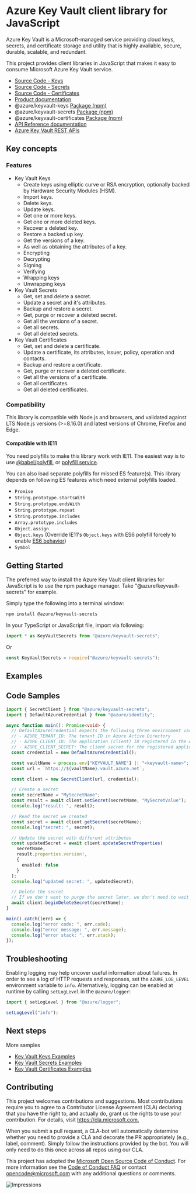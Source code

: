 # Azure Key Vault client library for JavaScript

Azure Key Vault is a Microsoft-managed service providing cloud keys, secrets, and certificate storage and utility that is highly available, secure, durable, scalable, and redundant.

This project provides client libraries in JavaScript that makes it easy to consume Microsoft Azure Key Vault service.

- [Source Code - Keys](https://github.com/Azure/azure-sdk-for-js/tree/master/sdk/keyvault/keyvault-keys)
- [Source Code - Secrets](https://github.com/Azure/azure-sdk-for-js/tree/master/sdk/keyvault/keyvault-secrets)
- [Source Code - Certificates](https://github.com/Azure/azure-sdk-for-js/tree/master/sdk/keyvault/keyvault-certificates)
- [Product documentation](https://docs.microsoft.com/en-us/azure/key-vault)
- @azure/keyvault-keys [Package (npm)](https://www.npmjs.com/package/@azure/keyvault-keys)
- @azure/keyvault-secrets [Package (npm)](https://www.npmjs.com/package/@azure/keyvault-secrets)
- @azure/keyvault-certificates [Package (npm)](https://www.npmjs.com/package/@azure/keyvault-certificates)
- [API Reference documentation](https://azure.github.io/azure-sdk-for-js)
- [Azure Key Vault REST APIs](https://docs.microsoft.com/en-us/rest/api/keyvault/)

## Key concepts

### Features

- Key Vault Keys
  - Create keys using elliptic curve or RSA encryption, optionally backed by Hardware Security Modules (HSM).
  - Import keys.
  - Delete keys.
  - Update keys.
  - Get one or more keys.
  - Get one or more deleted keys.
  - Recover a deleted key.
  - Restore a backed up key.
  - Get the versions of a key.
  - As well as obtaining the attributes of a key.
  - Encrypting
  - Decrypting
  - Signing
  - Verifying
  - Wrapping keys
  - Unwrapping keys
- Key Vault Secrets
  - Get, set and delete a secret.
  - Update a secret and it's attributes.
  - Backup and restore a secret.
  - Get, purge or recover a deleted secret.
  - Get all the versions of a secret.
  - Get all secrets.
  - Get all deleted secrets.
- Key Vault Certificates
  - Get, set and delete a certificate.
  - Update a certificate, its attributes, issuer, policy, operation and contacts.
  - Backup and restore a certificate.
  - Get, purge or recover a deleted certificate.
  - Get all the versions of a certificate.
  - Get all certificates.
  - Get all deleted certificates.

### Compatibility

This library is compatible with Node.js and browsers, and validated against LTS Node.js versions (>=8.16.0) and latest versions of Chrome, Firefox and Edge.

#### Compatible with IE11

You need polyfills to make this library work with IE11. The easiest way is to use [@babel/polyfill](https://babeljs.io/docs/en/babel-polyfill), or [polyfill service](https://polyfill.io/v2/docs/).

You can also load separate polyfills for missed ES feature(s).
This library depends on following ES features which need external polyfills loaded.

- `Promise`
- `String.prototype.startsWith`
- `String.prototype.endsWith`
- `String.prototype.repeat`
- `String.prototype.includes`
- `Array.prototype.includes`
- `Object.assign`
- `Object.keys` (Override IE11's `Object.keys` with ES6 polyfill forcely to enable [ES6 behavior](https://developer.mozilla.org/en-US/docs/Web/JavaScript/Reference/Global_Objects/Object/keys#Notes))
- `Symbol`

## Getting Started

The preferred way to install the Azure Key Vault client libraries for JavaScript is to use the npm package manager. Take "@azure/keyvault-secrets" for example.

Simply type the following into a terminal window:

```bash
npm install @azure/keyvault-secrets
```

In your TypeScript or JavaScript file, import via following:

```JavaScript
import * as KeyVaultSecrets from "@azure/keyvault-secrets";
```

Or

```JavaScript
const KeyVaultSecrets = require("@azure/keyvault-secrets");
```

## Examples

## Code Samples

```typescript
import { SecretClient } from "@azure/keyvault-secrets";
import { DefaultAzureCredential } from "@azure/identity";

async function main(): Promise<void> {
  // DefaultAzureCredential expects the following three environment variables:
  // - AZURE_TENANT_ID: The tenant ID in Azure Active Directory
  // - AZURE_CLIENT_ID: The application (client) ID registered in the AAD tenant
  // - AZURE_CLIENT_SECRET: The client secret for the registered application
  const credential = new DefaultAzureCredential();

  const vaultName = process.env["KEYVAULT_NAME"] || "<keyvault-name>";
  const url = `https://${vaultName}.vault.azure.net`;

  const client = new SecretClient(url, credential);

  // Create a secret
  const secretName = "MySecretName";
  const result = await client.setSecret(secretName, "MySecretValue");
  console.log("result: ", result);

  // Read the secret we created
  const secret = await client.getSecret(secretName);
  console.log("secret: ", secret);

  // Update the secret with different attributes
  const updatedSecret = await client.updateSecretProperties(
    secretName,
    result.properties.version!,
    {
      enabled: false
    }
  );
  console.log("updated secret: ", updatedSecret);

  // Delete the secret
  // If we don't want to purge the secret later, we don't need to wait until this finishes
  await client.beginDeleteSecret(secretName);
}

main().catch((err) => {
  console.log("error code: ", err.code);
  console.log("error message: ", err.message);
  console.log("error stack: ", err.stack);
});
```

## Troubleshooting

Enabling logging may help uncover useful information about failures. In order to see a log of HTTP requests and responses, set the `AZURE_LOG_LEVEL` environment variable to `info`. Alternatively, logging can be enabled at runtime by calling `setLogLevel` in the `@azure/logger`:

```javascript
import { setLogLevel } from "@azure/logger";

setLogLevel("info");
```

## Next steps

More samples

- [Key Vault Keys Examples](https://github.com/Azure/azure-sdk-for-js/tree/master/sdk/keyvault/keyvault-keys/samples)
- [Key Vault Secrets Examples](https://github.com/Azure/azure-sdk-for-js/tree/master/sdk/keyvault/keyvault-secrets/samples)
- [Key Vault Certificates Examples](https://github.com/Azure/azure-sdk-for-js/tree/master/sdk/keyvault/keyvault-certificates/samples)

## Contributing

This project welcomes contributions and suggestions. Most contributions require you to agree to a
Contributor License Agreement (CLA) declaring that you have the right to, and actually do, grant us
the rights to use your contribution. For details, visit <https://cla.microsoft.com.>

When you submit a pull request, a CLA-bot will automatically determine whether you need to provide
a CLA and decorate the PR appropriately (e.g., label, comment). Simply follow the instructions
provided by the bot. You will only need to do this once across all repos using our CLA.

This project has adopted the [Microsoft Open Source Code of Conduct](https://opensource.microsoft.com/codeofconduct/).
For more information see the [Code of Conduct FAQ](https://opensource.microsoft.com/codeofconduct/faq/) or
contact [opencode@microsoft.com](mailto:opencode@microsoft.com) with any additional questions or comments.


![Impressions](https://azure-sdk-impressions.azurewebsites.net/api/impressions/azure-sdk-for-js%2Fsdk%2Fkeyvault%2FREADME.png)

